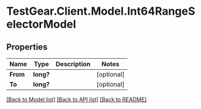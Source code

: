 # TestGear.Client.Model.Int64RangeSelectorModel

## Properties

Name | Type | Description | Notes
------------ | ------------- | ------------- | -------------
**From** | **long?** |  | [optional] 
**To** | **long?** |  | [optional] 

[[Back to Model list]](../README.md#documentation-for-models) [[Back to API list]](../README.md#documentation-for-api-endpoints) [[Back to README]](../README.md)

